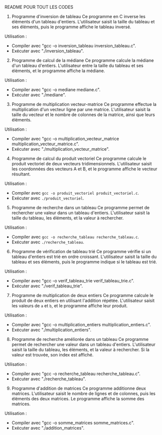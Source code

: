  README POUR TOUT LES CODES

1. Programme d'inversion de tableau
Ce programme en C inverse les éléments d'un tableau d'entiers. L'utilisateur saisit la taille du tableau et ses éléments, puis le programme affiche le tableau inversé.

Utilisation :
- Compiler avec "gcc -o inversion_tableau inversion_tableau.c".
- Exécuter avec "./inversion_tableau".



2. Programme de calcul de la médiane
Ce programme calcule la médiane d'un tableau d'entiers. L'utilisateur entre la taille du tableau et ses éléments, et le programme affiche la médiane.

Utilisation :
- Compiler avec "gcc -o mediane mediane.c".
- Exécuter avec "./mediane".



3. Programme de multiplication vecteur-matrice
Ce programme effectue la multiplication d'un vecteur ligne par une matrice. L'utilisateur saisit la taille du vecteur et le nombre de colonnes de la matrice, ainsi que leurs éléments.

Utilisation :
- Compiler avec "gcc -o multiplication_vecteur_matrice multiplication_vecteur_matrice.c".
- Exécuter avec "./multiplication_vecteur_matrice".



 4. Programme de calcul du produit vectoriel
Ce programme calcule le produit vectoriel de deux vecteurs tridimensionnels. L'utilisateur saisit les coordonnées des vecteurs A et B, et le programme affiche le vecteur résultant.

Utilisation :
- Compiler avec `gcc -o produit_vectoriel produit_vectoriel.c`.
- Exécuter avec `./produit_vectoriel`.



5. Programme de recherche dans un tableau
Ce programme permet de rechercher une valeur dans un tableau d'entiers. L'utilisateur saisit la taille du tableau, les éléments, et la valeur à rechercher.

Utilisation :
- Compiler avec `gcc -o recherche_tableau recherche_tableau.c`.
- Exécuter avec `./recherche_tableau`.



 6. Programme de vérification de tableau trié
Ce programme vérifie si un tableau d'entiers est trié en ordre croissant. L'utilisateur saisit la taille du tableau et ses éléments, puis le programme indique si le tableau est trié.

Utilisation :
- Compiler avec "gcc -o verif_tableau_trie verif_tableau_trie.c".
- Exécuter avec "./verif_tableau_trie".



 7. Programme de multiplication de deux entiers
Ce programme calcule le produit de deux entiers en utilisant l'addition répétée. L'utilisateur saisit les valeurs de `a` et `b`, et le programme affiche leur produit.

Utilisation :
- Compiler avec "gcc -o multiplication_entiers multiplication_entiers.c".
- Exécuter avec "./multiplication_entiers".



 8. Programme de recherche améliorée dans un tableau
Ce programme permet de rechercher une valeur dans un tableau d'entiers. L'utilisateur saisit la taille du tableau, les éléments, et la valeur à rechercher. Si la valeur est trouvée, son index est affiché.

Utilisation :
- Compiler avec "gcc -o recherche_tableau recherche_tableau.c".
- Exécuter avec "./recherche_tableau".



 9. Programme d'addition de matrices
Ce programme additionne deux matrices. L'utilisateur saisit le nombre de lignes et de colonnes, puis les éléments des deux matrices. Le programme affiche la somme des matrices.

Utilisation :
- Compiler avec  "gcc -o somme_matrices somme_matrices.c".
- Exécuter avec "./addition_matrices".

